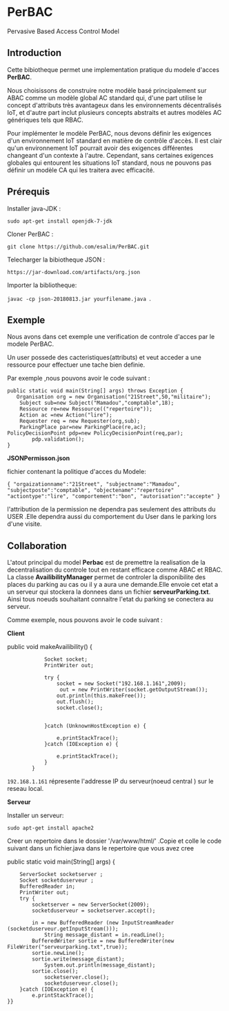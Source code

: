 # PerBAC
Pervasive Based Access Control Model

 Introduction 
------------
Cette bibiotheque permet une implementation pratique du modele d'acces **PerBAC**.

Nous choisissons de construire notre modèle basé principalement sur ABAC comme un modèle global AC standard  qui, d'une part utilise le concept d'attributs très avantageux dans les environnements décentralisés IoT, et d'autre part inclut plusieurs concepts abstraits et autres modèles AC génériques tels que RBAC. 

Pour implémenter le modèle PerBAC, nous devons définir les exigences d'un environnement IoT standard en matière de contrôle d'accès. Il est clair qu'un environnement IoT pourrait avoir des exigences différentes changeant d'un contexte à l'autre. Cependant, sans certaines exigences globales qui entourent les situations IoT standard, nous ne pouvons pas définir un modèle CA qui les traitera avec efficacité.




Prérequis 
-----------
Installer java-JDK :

`sudo apt-get install openjdk-7-jdk`

Cloner PerBAC :

`git clone https://github.com/esalim/PerBAC.git`

Telecharger la bibiotheque JSON :

`https://jar-download.com/artifacts/org.json`

Importer la bibliotheque:

`javac -cp json-20180813.jar yourfilename.java `.


Exemple
-------
Nous avons dans cet exemple une verification de controle d'acces par le modele PerBAC.

 Un user possede des cacteristiques(attributs) et veut acceder a une ressource pour effectuer une tache bien definie.
 
 Par exemple ,nous pouvons avoir le code suivant :
 

    public static void main(String[] args) throws Exception {
       Organisation org = new Organisation("21Street",50,"militaire");
        Subject sub=new Subject("Mamadou","comptable",18);
        Ressource re=new Ressource(("repertoire"));
        Action ac =new Action("lire");
        Requester req = new Requester(org,sub);
        ParkingPlace par=new ParkingPlace(re,ac);
    PolicyDecisionPoint pdp=new PolicyDecisionPoint(req,par);
            pdp.validation();
    }


 
**JSONPermisson.json**

fichier contenant la politique d'acces du Modele:

`{
"orgaizationname":"21Street",
"subjectname":"Mamadou",
"subjectposte":"comptable",
"objectename":"repertoire"
"actiontype":"lire",
"comportement":"bon",
"autorisation":"accepte"
}`

l'attribution de la permission ne dependra pas seulement des attributs  du USER .Elle dependra aussi du comportement du User dans le parking lors d'une visite.


Collaboration
-------------




L'atout principal du model **Perbac** est de premettre la realisation de la decentralisation du controle tout en restant efficace comme ABAC et RBAC. La classe  **AvailibilityManager** permet de controler la disponibilite des places du parking au cas ou il y a aura une demande.Elle envoie cet etat a un serveur qui stockera la donnees dans un fichier **serveurParking.txt**. Ainsi tous noeuds souhaitant connaitre l'etat du parking se conectera au serveur.

Comme exemple, nous pouvons avoir le code suivant :


**Client**



public void makeAvailibility()
            {

                Socket socket;
                PrintWriter out;

                try {
                    socket = new Socket("192.168.1.161",2009);
                     out = new PrintWriter(socket.getOutputStream());
                    out.println(this.makeFree());
                    out.flush();
                    socket.close();


                }catch (UnknownHostException e) {

                    e.printStackTrace();
                }catch (IOException e) {

                    e.printStackTrace();
                }
            }

`192.168.1.161` répresente l'addresse IP du serveur(noeud central ) sur le reseau local.


**Serveur**

Installer un serveur:

`sudo apt-get install apache2`



Creer un repertoire dans le dossier '/var/www/html/' .Copie et colle le code suivant dans un fichier.java dans le repertoire que vous avez cree 




  public static void main(String[] args) {
  
		ServerSocket socketserver ;
		Socket socketduserveur ;
		BufferedReader in;
		PrintWriter out;
		try {
			socketserver = new ServerSocket(2009);
			socketduserveur = socketserver.accept();

			in = new BufferedReader (new InputStreamReader (socketduserveur.getInputStream()));
		        String message_distant = in.readLine();
			BufferedWriter sortie = new BufferedWriter(new FileWriter("serveurparking.txt",true));
			sortie.newLine();
			sortie.write(message_distant);
		        System.out.println(message_distant);
			sortie.close();
		        socketserver.close();
		        socketduserveur.close();
		}catch (IOException e) {
			e.printStackTrace();
	}}



